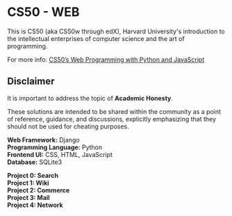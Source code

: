 # CS50 - WEB

This is CS50 (aka CS50w through edX), Harvard University's introduction to the intellectual enterprises of computer science and the art of programming.

For more info: [CS50’s Web Programming with Python and JavaScript](https://cs50.harvard.edu/web/2020/)

## Disclaimer

It is important to address the topic of **Academic Honesty**.

These solutions are intended to be shared within the community as a point of reference, guidance, and discussions, explicitly emphasizing that they should not be used for cheating purposes.

**Web Framework:** Django  
**Programming Language:** Python  
**Frontend UI:** CSS, HTML, JavaScript  
**Database:** SQLite3  

**Project 0: Search**  
**Project 1: Wiki**  
**Project 2: Commerce**  
**Project 3: Mail**  
**Project 4: Network**


 

